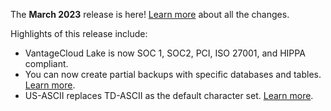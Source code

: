 
The **March 2023** release is here! [Learn more](https://docs.teradata.com/r/Teradata-VantageCloud-Lake/What-s-New/March-2023) about all the changes. 

Highlights of this release include: 

* VantageCloud Lake is now SOC 1, SOC2, PCI, ISO 27001, and HIPPA compliant. 
* You can now create partial backups with specific databases and tables. [Learn more](https://docs.teradata.com/r/Teradata-VantageCloud-Lake/Backing-Up-and-Restoring-Data/Backup-and-Restore/Creating-a-Backup-Plan). 
* US-ASCII replaces TD-ASCII as the default character set. [Learn more](ttps://docs.teradata.com/r/Teradata-VantageCloud-Lake/SQL-Reference/Analytics-Database-International-Character-Set-Support/Managing-International-Language-Support/System-Default-Character-Support/US-ASCII-Character-Set). 


